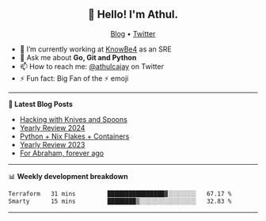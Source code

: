 <h2 align="center">👋 Hello! I'm Athul.</h2>
<p align="center">
  <a href="https://blog.athulcyriac.in">Blog</a> •
  <a href="https://twitter.com/athulcajay">Twitter</a>
</p>


- 🔭 I’m currently working at [KnowBe4](https://knowbe4.com) as an SRE
- 💬 Ask me about **Go, Git and Python**
- 📫 How to reach me: [@athulcajay](https://twitter.com/athulcajay) on Twitter
- ⚡ Fun fact: Big Fan of the :zap: emoji

-------

**📝 Latest Blog Posts**

<!-- BLOG-POST-LIST:START -->
- [Hacking with Knives and Spoons](https://blog.athulcyriac.in/blog/cooking/)
- [Yearly Review 2024](https://blog.athulcyriac.in/blog/2024/)
- [Python + Nix Flakes + Containers](https://blog.athulcyriac.in/blog/docker-nix-python/)
- [Yearly Review 2023](https://blog.athulcyriac.in/blog/2023/)
- [For Abraham, forever ago](https://blog.athulcyriac.in/blog/abraham/)
<!-- BLOG-POST-LIST:END -->

-------

📊 **Weekly development breakdown**
<!--START_SECTION:waka-->

```txt
Terraform   31 mins         ████████████████▓░░░░░░░░   67.17 %
Smarty      15 mins         ████████▒░░░░░░░░░░░░░░░░   32.83 %
```

<!--END_SECTION:waka-->

-------
